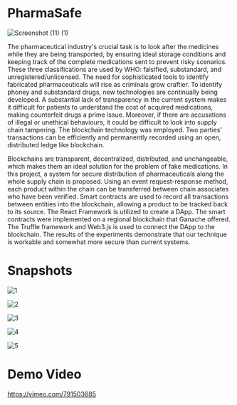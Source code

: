 # PharmaSafe

![Screenshot (11) (1)](https://user-images.githubusercontent.com/114301040/215974248-89dd0b08-47e5-45d4-9e1b-4e5d53ba85c9.png)

The pharmaceutical industry's crucial task is to look after the medicines while they are being transported, by ensuring ideal storage conditions and keeping 
track of the complete medications sent to prevent risky scenarios. These three classifications are used by WHO: falsified, substandard, and unregistered/unlicensed. 
The need for sophisticated tools to identify fabricated pharmaceuticals will rise as criminals grow craftier. To identify phoney and substandard drugs, new 
technologies are continually being developed. A substantial lack of transparency in the current system makes it difficult for patients to understand the cost of 
acquired medications, making counterfeit drugs a prime issue. Moreover, if there are accusations of illegal or unethical behaviours, it could be difficult to look into supply chain tampering. The blockchain technology was employed. Two parties' transactions can be efficiently and permanently recorded using an open, distributed ledge like blockchain. 

Blockchains are transparent, decentralized, distributed, and unchangeable, which makes them an ideal solution for the problem of fake medications. In this project, a system for secure distribution of pharmaceuticals along the whole supply chain is proposed. Using an event request-response method, each product within the chain can be transferred between chain associates who have been verified. Smart contracts are used to record all transactions between entities into the blockchain, allowing a product to be tracked back to its source. The React Framework is utilized to create a DApp. The smart contracts were implemented on a regional blockchain that Ganache offered. The Truffle framework and Web3.js is used to connect the DApp to the blockchain. The results of the experiments demonstrate that our technique is workable and somewhat more secure than current systems.


# Snapshots

![1](https://user-images.githubusercontent.com/114301040/215973875-51699da2-a9af-4bcc-ad83-3ad17a05af08.png)

![2](https://user-images.githubusercontent.com/114301040/215974329-0b031c1c-d127-49df-96c8-1f8ed9a0f914.png)

![3](https://user-images.githubusercontent.com/114301040/215974366-d5d9e20c-2931-453d-9cd5-b54b0151063d.png)

![4](https://user-images.githubusercontent.com/114301040/215974400-92f1af4b-0941-4d8a-b9dc-993172a9c9ef.png)

![5](https://user-images.githubusercontent.com/114301040/215974472-57dcb65e-32b9-4c1d-85ff-a1a8566af421.png)


# Demo Video

https://vimeo.com/791503685







